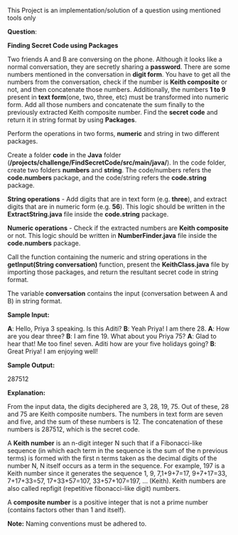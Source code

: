 This Project is an implementation/solution of a question using mentioned tools only 


**Question**: 


**Finding Secret Code using Packages**

Two friends A and B are conversing on the phone. Although it looks like a normal conversation, they are secretly sharing a **password**. There are some numbers mentioned in the conversation in **digit form**. You have to get all the numbers from the conversation, check if the number is **Keith composite** or not, and then concatenate those numbers. Additionally, the numbers **1 to 9** present in **text form**(one, two, three, etc) must be transformed into numeric form. Add all those numbers and concatenate the sum finally to the previously extracted Keith composite number. Find the **secret code** and return it in string format by using **Packages**.

Perform the operations in two forms, **numeric** and string in two different packages.

Create a folder **code** in the **Java** folder (**/projects/challenge/FindSecretCode/src/main/java/**). In the code folder, create two folders **numbers** and **string**. The code/numbers refers the **code.numbers** package, and the code/string refers the **code.string** package.  

**String operations** - Add digits that are in text form (e.g. **three**), and extract digits that are in numeric form (e.g. **56**). This logic should be written in the **ExtractString.java** file inside the **code.string** package.

**Numeric operations** - Check if the extracted numbers are **Keith composite** or not. This logic should be written in **NumberFinder.java** file inside the **code.numbers** package.

Call the function containing the numeric and string operations in the **getInput(String conversation)** function, present the **KeithClass.java** file by importing those packages, and return the resultant secret code in string format.

The variable **conversation** contains the input (conversation between A and B) in string format.

**Sample Input:**

**A**: Hello, Priya 3 speaking. Is this Aditi? **B**: Yeah Priya! I am there 28. **A**: How are you dear three? **B**: I am fine 19. What about you Priya 75? **A**: Glad to hear that! Me too fine! seven. Aditi how are your five holidays going? **B**: Great Priya! I am enjoying well! 

**Sample Output:**

287512

**Explanation:**

From the input data, the digits deciphered are 3, 28, 19, 75. Out of these, 28 and 75 are Keith composite numbers. The numbers in text form are seven and five, and the sum of these numbers is 12. The concatenation of these numbers is 287512, which is the secret code.

A **Keith number** is an n-digit integer N  such that if a Fibonacci-like sequence (in which each term in the sequence is the sum of the n previous terms) is formed with the first n terms taken as the decimal digits of the number N, N itself occurs as a term in the sequence. For example, 197 is a Keith number since it generates the sequence 1, 9, 7,1+9+7=17, 9+7+17=33, 7+17+33=57, 17+33+57=107, 33+57+107=197, ... (Keith). Keith numbers are also called repfigit (repetitive fibonacci-like digit) numbers.

A **composite number** is a positive integer that is not a prime number (contains factors other than 1 and itself).

**Note:** Naming conventions must be adhered to.